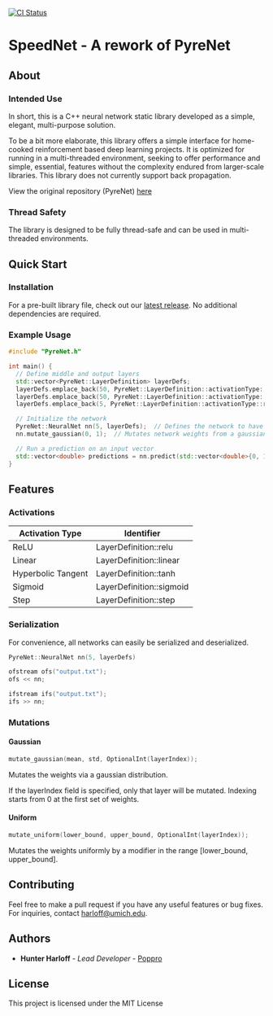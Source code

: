 [![CI Status](https://github.com/Poppro/PyreNet/workflows/CMake/badge.svg?branch=master)](https://github.com/Poppro/PyreNet/actions?query=branch%3Amaster)
# SpeedNet - A rework of PyreNet
## About
### Intended Use
In short, this is a C++ neural network static library developed as a simple, elegant, multi-purpose solution.

To be a bit more elaborate, this library offers a simple interface for home-cooked reinforcement based deep learning projects. It is optimized for running in a multi-threaded environment, seeking to offer performance and simple, essential, features without the complexity endured from larger-scale libraries. This library does not currently support back propagation.

View the original repository (PyreNet) [here](https://github.com/Poppro/PyreNet)

### Thread Safety
The library is designed to be fully thread-safe and can be used in multi-threaded environments.

## Quick Start

### Installation

For a pre-built library file, check out our [latest release](https://github.com/Poppro/PyreNet/releases/latest).
No additional dependencies are required.

### Example Usage

```c++
#include "PyreNet.h"

int main() {
  // Define middle and output layers
  std::vector<PyreNet::LayerDefinition> layerDefs;
  layerDefs.emplace_back(50, PyreNet::LayerDefinition::activationType::relu);  // Middle (50 nodes)
  layerDefs.emplace_back(50, PyreNet::LayerDefinition::activationType::sigmoid);  // Middle (50 nodes)
  layerDefs.emplace_back(5, PyreNet::LayerDefinition::activationType::relu);  // Output (5 nodes)

  // Initialize the network
  PyreNet::NeuralNet nn(5, layerDefs);  // Defines the network to have an input size of 5
  nn.mutate_gaussian(0, 1);  // Mutates network weights from a gaussian sample with mean 0, standard deviation 1

  // Run a prediction on an input vector
  std::vector<double> predictions = nn.predict(std::vector<double>{0, 1, 2, 3, 4});
}
```

## Features

### Activations

| Activation Type          |    Identifier    |
| ------------- | ------------- |
| ReLU          |   LayerDefinition::relu   |
| Linear          |   LayerDefinition::linear   |
| Hyperbolic Tangent          |   LayerDefinition::tanh   |
| Sigmoid          |   LayerDefinition::sigmoid   |
| Step          |   LayerDefinition::step   |

### Serialization
For convenience, all networks can easily be serialized and deserialized.
```c++
PyreNet::NeuralNet nn(5, layerDefs)

ofstream ofs("output.txt");
ofs << nn;

ifstream ifs("output.txt");
ifs >> nn;
```

### Mutations
#### Gaussian
```c++
mutate_gaussian(mean, std, OptionalInt(layerIndex));
```
Mutates the weights via a gaussian distribution.

If the layerIndex field is specified, only that layer will be mutated.
Indexing starts from 0 at the first set of weights.

#### Uniform
```c++
mutate_uniform(lower_bound, upper_bound, OptionalInt(layerIndex));
```

Mutates the weights uniformly by a modifier in the range [lower_bound, upper_bound].


## Contributing

Feel free to make a pull request if you have any useful features or bug fixes.
For inquiries, contact harloff@umich.edu.

## Authors

* **Hunter Harloff** - *Lead Developer* - [Poppro](https://github.com/Poppro)

## License

This project is licensed under the MIT License
